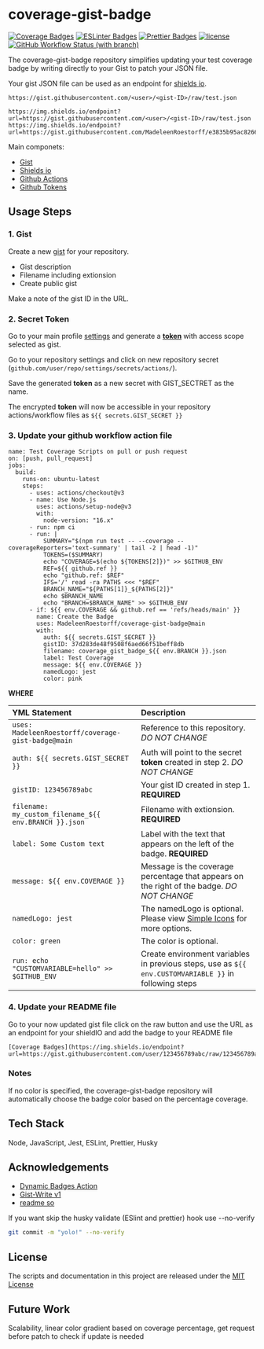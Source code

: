# coverage-gist-badge

[![Coverage Badges](https://img.shields.io/endpoint?url=https://gist.githubusercontent.com/MadeleenRoestorff/37d283de48f9508f6aed66f51beff8db/raw/029c777fee5280f2e4e9c1b06ebf8dd13aea592b/coverage_gist_badge_heads_main.json)](https://jestjs.io/docs/mock-function-api)
[![ESLinter Badges](https://img.shields.io/badge/Linter-ESlint-4B32C3?logo=ESLint)](https://eslint.org/docs/latest/rules/)
[![Prettier Badges](https://img.shields.io/badge/Formater-Prettier-F7B93E?logo=Prettier)](https://prettier.io/docs/en/precommit.html)
[![license](https://img.shields.io/badge/License-MIT-F0047F.svg)](LICENSE)
[![GitHub Workflow Status (with branch)](https://img.shields.io/github/actions/workflow/status/MadeleenRoestorff/coverage-gist-badge/test-badge.yml)](https://github.com/MadeleenRoestorff/coverage-gist-badge/actions)

The coverage-gist-badge repository simplifies updating your test coverage badge by writing directly to your Gist to patch your JSON file.

Your gist JSON file can be used as an endpoint for [shields io](https://shields.io/endpoint).

```
https://gist.githubusercontent.com/<user>/<gist-ID>/raw/test.json
```

```
https://img.shields.io/endpoint?url=https://gist.githubusercontent.com/<user>/<gist-ID>/raw/test.json
https://img.shields.io/endpoint?url=https://gist.githubusercontent.com/MadeleenRoestorff/e3835b95ac826635d78b5d047b92b16a/raw/coveragebadge1.json
```

Main componets:

- [Gist](gist.github.com)
- [Shields io](https://shields.io/endpoint)
- [Github Actions](https://docs.github.com/en/actions)
- [Github Tokens](https://github.com/settings/tokens)

## Usage Steps

### 1. Gist

Create a new [gist](gist.github.com) for your repository.

- Gist description
- Filename including extionsion
- Create public gist

Make a note of the gist ID in the URL.

### 2. Secret Token

Go to your main profile [settings](https://github.com/settings/apps) and generate a [**token**](https://github.com/settings/tokens) with access scope selected as gist.

Go to your repository settings and click on new repository secret (`github.com/user/repo/settings/secrets/actions/`).

Save the generated **token** as a new secret with GIST_SECTRET as the name.

The encrypted **token** will now be accessible in your repository actions/workflow files as `${{ secrets.GIST_SECRET }}`

### 3. Update your github workflow action file

```YML
name: Test Coverage Scripts on pull or push request
on: [push, pull_request]
jobs:
  build:
    runs-on: ubuntu-latest
    steps:
      - uses: actions/checkout@v3
      - name: Use Node.js
        uses: actions/setup-node@v3
        with:
          node-version: "16.x"
      - run: npm ci
      - run: |
          SUMMARY="$(npm run test -- --coverage --coverageReporters='text-summary' | tail -2 | head -1)"
          TOKENS=($SUMMARY)
          echo "COVERAGE=$(echo ${TOKENS[2]})" >> $GITHUB_ENV
          REF=${{ github.ref }}
          echo "github.ref: $REF"
          IFS='/' read -ra PATHS <<< "$REF"
          BRANCH_NAME="${PATHS[1]}_${PATHS[2]}"
          echo $BRANCH_NAME
          echo "BRANCH=$BRANCH_NAME" >> $GITHUB_ENV
      - if: ${{ env.COVERAGE && github.ref == 'refs/heads/main' }}
        name: Create the Badge
        uses: MadeleenRoestorff/coverage-gist-badge@main
        with:
          auth: ${{ secrets.GIST_SECRET }}
          gistID: 37d283de48f9508f6aed66f51beff8db
          filename: coverage_gist_badge_${{ env.BRANCH }}.json
          label: Test Coverage
          message: ${{ env.COVERAGE }}
          namedLogo: jest
          color: pink
```

**WHERE**

| YML Statement                                         | Description                                                                                           |
| :---------------------------------------------------- | :---------------------------------------------------------------------------------------------------- |
| `uses: MadeleenRoestorff/coverage-gist-badge@main`    | Reference to this repository. _DO NOT CHANGE_                                                         |
| `auth: ${{ secrets.GIST_SECRET }}`                    | Auth will point to the secret **token** created in step 2. _DO NOT CHANGE_                            |
| `gistID: 123456789abc`                                | Your gist ID created in step 1. **REQUIRED**                                                          |
| `filename: my_custom_filename_${{ env.BRANCH }}.json` | Filename with extionsion. **REQUIRED**                                                                |
| `label: Some Custom text`                             | Label with the text that appears on the left of the badge. **REQUIRED**                               |
| `message: ${{ env.COVERAGE }}`                        | Message is the coverage percentage that appears on the right of the badge. _DO NOT CHANGE_            |
| `namedLogo: jest`                                     | The namedLogo is optional. Please view [Simple Icons](https://simpleicons.org/) for more options.     |
| `color: green`                                        | The color is optional.                                                                                |
| `run: echo "CUSTOMVARIABLE=hello" >> $GITHUB_ENV`     | Create environment variables in previous steps, use as `${{ env.CUSTOMVARIABLE }}` in following steps |

### 4. Update your README file

Go to your now updated gist file click on the raw button and use the URL as an endpoint for your shieldIO
and add the badge to your README file

```
[Coverage Badges](https://img.shields.io/endpoint?url=https://gist.githubusercontent.com/user/123456789abc/raw/123456789abc/my_custom_filename_main.json)

```

### Notes

If no color is specified, the coverage-gist-badge repository will automatically choose the badge color based on the percentage coverage.

## Tech Stack

Node, JavaScript, Jest, ESLint, Prettier, Husky

## Acknowledgements

- [Dynamic Badges Action](https://github.com/Schneegans/dynamic-badges-action)
- [Gist-Write v1](https://github.com/sergeysova/gist-read-action)
- [readme so](https://readme.so/)

If you want skip the husky validate (ESlint and prettier) hook use --no-verify

```bash
git commit -m "yolo!" --no-verify
```

## License

The scripts and documentation in this project are released under the [MIT License](LICENSE)

## Future Work

Scalability,
linear color gradient based on coverage percentage,
get request before patch to check if update is needed
